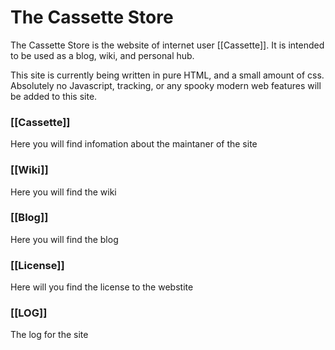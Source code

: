 # The Cassette Store
The Cassette Store is the website of internet user [[Cassette]]. It is intended to be used as a blog, wiki, and personal hub. 

This site is currently being written in pure HTML, and a small amount of css. Absolutely no Javascript, tracking, or any spooky modern web features will be added to this site.

### [[Cassette]]
Here you will find infomation about the maintaner of the site

### [[Wiki]]
Here you will find the wiki

### [[Blog]]
Here you will find the blog

### [[License]]
Here will you find the license to the webstite

### [[LOG]]
The log for the site

